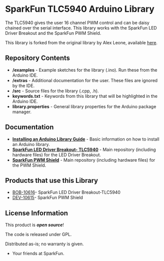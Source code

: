SparkFun TLC5940 Arduino Library
========================================

The TLC5940 gives the user 16 channel PWM control and can be daisy chained over the serial interface. 
This library works with the SparkFun LED Driver Breakout and the SparkFun PWM Shield.

This library is forked from the original library by Alex Leone, available [here](https://code.google.com/p/tlc5940arduino/). 

Repository Contents
-------------------

* **/examples** - Example sketches for the library (.ino). Run these from the Arduino IDE. 
* **/extras** - Additional documentation for the user. These files are ignored by the IDE. 
* **/src** - Source files for the library (.cpp, .h).
* **keywords.txt** - Keywords from this library that will be highlighted in the Arduino IDE. 
* **library.properties** - General library properties for the Arduino package manager. 

Documentation
--------------

* **[Installing an Arduino Library Guide](https://learn.sparkfun.com/tutorials/installing-an-arduino-library)** - Basic information on how to install an Arduino library.
* **[SparkFun LED Driver Breakout- TLC5940](https://github.com/sparkfun/LED_Driver_Breakout-TLC5940)** - Main repository (including hardware files) for the LED Driver Breakout.
* **[SparkFun PWM Shield](https://github.com/sparkfun/PWM_Shield)** - Main repository (including hardware files) for the PWM Shield.

Products that use this Library 
---------------------------------

* [BOB-10616](https://www.sparkfun.com/products/10616)- SparkFun LED Driver Breakout-TLC5940
* [DEV-10615](https://www.sparkfun.com/products/10615)- SparkFun PWM Shield


License Information
-------------------

This product is _**open source**_! 

The code is released under GPL. 

Distributed as-is; no warranty is given.

- Your friends at SparkFun.

_<COLLABORATION CREDIT>_
